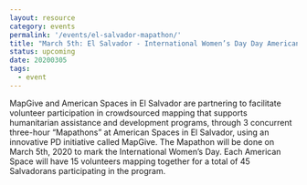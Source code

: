 ```yaml
---
layout: resource
category: events
permalink: '/events/el-salvador-mapathon/'
title: "March 5th: El Salvador - International Women’s Day Day American Spaces Mapathons"
status: upcoming
date: 20200305
tags:
  - event
---
```


MapGive and American Spaces in El Salvador are partnering to facilitate volunteer participation in crowdsourced mapping that supports humanitarian assistance and development programs, through 3 concurrent three-hour “Mapathons” at American Spaces in El Salvador, using an innovative PD initiative called MapGive. The Mapathon will be done on March 5th, 2020 to mark the International Women’s Day. Each American Space will have 15 volunteers mapping together for a total of 45 Salvadorans participating in the program.
  


